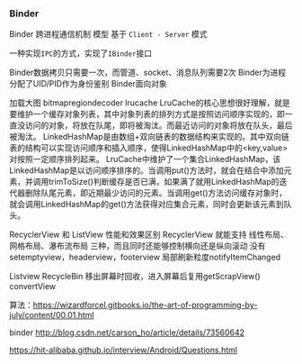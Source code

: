 ### Binder
Binder 跨进程通信机制 模型 基于 `Client - Server` 模式 

一种实现`IPC`的方式，实现了`IBinder`接口

Binder数据拷贝只需要一次，而管道、socket、消息队列需要2次
Binder为进程分配了UID/PID作为身份鉴别
Binder面向对象


加载大图 bitmapregiondecoder lrucache
LruCache的核心思想很好理解，就是要维护一个缓存对象列表，其中对象列表的排列方式是按照访问顺序实现的，即一直没访问的对象，将放在队尾，即将被淘汰。而最近访问的对象将放在队头，最后被淘汰。
LinkedHashMap是由数组+双向链表的数据结构来实现的。其中双向链表的结构可以实现访问顺序和插入顺序，使得LinkedHashMap中的<key,value>对按照一定顺序排列起来。
LruCache中维护了一个集合LinkedHashMap，该LinkedHashMap是以访问顺序排序的。当调用put()方法时，就会在结合中添加元素，并调用trimToSize()判断缓存是否已满，如果满了就用LinkedHashMap的迭代器删除队尾元素，即近期最少访问的元素。当调用get()方法访问缓存对象时，就会调用LinkedHashMap的get()方法获得对应集合元素，同时会更新该元素到队头。


RecyclerView 和 ListView 性能和效果区别
 RecyclerView 就能支持 线性布局、网格布局、瀑布流布局 三种，而且同时还能够控制横向还是纵向滚动
 没有setemptyview，headerview，footerview
 局部刷新粒度notifyItemChanged

Listview
RecycleBin 移出屏幕时回收，进入屏幕后复用getScrapView()
convertView

算法：https://wizardforcel.gitbooks.io/the-art-of-programming-by-july/content/00.01.html

binder http://blog.csdn.net/carson_ho/article/details/73560642

https://hit-alibaba.github.io/interview/Android/Questions.html


